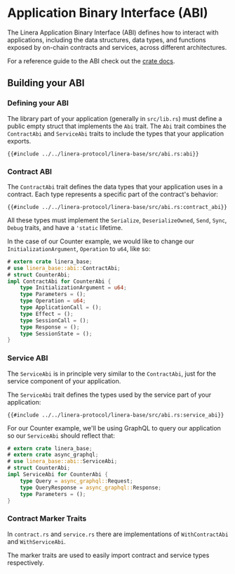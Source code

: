 # Application Binary Interface (ABI)

The Linera Application Binary Interface (ABI) defines how to interact with applications, including the data
structures, data types, and functions exposed by on-chain contracts and services,
across different architectures.

For a reference guide to the ABI check out the [crate docs](TODO).

## Building your ABI

### Defining your ABI

The library part of your application (generally in `src/lib.rs`) must define a public
empty struct that implements the `Abi` trait. The `Abi` trait combines the `ContractAbi`
and `ServiceAbi` traits to include the types that your application exports.

```rust,ignore
{{#include ../../linera-protocol/linera-base/src/abi.rs:abi}}
```

### Contract ABI

The `ContractAbi` trait defines the data types that your application uses in a
contract. Each type represents a specific part of the contract's behavior:

```rust,ignore
{{#include ../../linera-protocol/linera-base/src/abi.rs:contract_abi}}
```

All these types must implement the `Serialize`, `DeserializeOwned`, `Send`, `Sync`,
`Debug` traits, and have a `'static` lifetime.

In the case of our Counter example, we would like to change our `InitializationArgument`, `Operation` to `u64`, like so:

```rust
# extern crate linera_base;
# use linera_base::abi::ContractAbi;
# struct CounterAbi;
impl ContractAbi for CounterAbi {
    type InitializationArgument = u64;
    type Parameters = ();
    type Operation = u64;
    type ApplicationCall = ();
    type Effect = ();
    type SessionCall = ();
    type Response = ();
    type SessionState = ();
}
```

### Service ABI

The `ServiceAbi` is in principle very similar to the `ContractAbi`, just for the service
component of your application.

The `ServiceAbi` trait defines the types used by the service part of your application:

```rust,ignore
{{#include ../../linera-protocol/linera-base/src/abi.rs:service_abi}}
```

For our Counter example, we'll be using GraphQL to query our application so our `ServiceAbi`
should reflect that:

```rust
# extern crate linera_base;
# extern crate async_graphql;
# use linera_base::abi::ServiceAbi;
# struct CounterAbi;
impl ServiceAbi for CounterAbi {
    type Query = async_graphql::Request;
    type QueryResponse = async_graphql::Response;
    type Parameters = ();
}
```

### Contract Marker Traits

In `contract.rs` and `service.rs` there are implementations of `WithContractAbi` and `WithServiceAbi`.

The marker traits are used to easily import contract and service types respectively.
